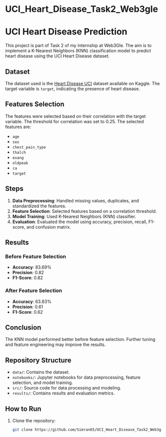 # UCI_Heart_Disease_Task2_Web3gle

# UCI Heart Disease Prediction

This project is part of Task 2 of my internship at Web3Gle. The aim is to implement a K-Nearest Neighbors (KNN) classification model to predict heart disease using the UCI Heart Disease dataset.

## Dataset

The dataset used is the [Heart Disease UCI](https://www.kaggle.com/ronitf/heart-disease-uci) dataset available on Kaggle. The target variable is `target`, indicating the presence of heart disease.

## Features Selection

The features were selected based on their correlation with the target variable. The threshold for correlation was set to 0.25. The selected features are:

- `age`
- `sex`
- `chest_pain_type`
- `thalch`
- `exang`
- `oldpeak`
- `ca`
- `target`

## Steps

1. **Data Preprocessing**: Handled missing values, duplicates, and standardized the features.
2. **Feature Selection**: Selected features based on a correlation threshold.
3. **Model Training**: Used K-Nearest Neighbors (KNN) classifier.
4. **Evaluation**: Evaluated the model using accuracy, precision, recall, F1-score, and confusion matrix.

## Results

### Before Feature Selection

- **Accuracy**: 83.69%
- **Precision**: 0.82
- **F1-Score**: 0.82

### After Feature Selection

- **Accuracy**: 63.83%
- **Precision**: 0.61
- **F1-Score**: 0.62

## Conclusion

The KNN model performed better before feature selection. Further tuning and feature engineering may improve the results.

## Repository Structure

- `data/`: Contains the dataset.
- `notebooks/`: Jupyter notebooks for data preprocessing, feature selection, and model training.
- `src/`: Source code for data processing and modeling.
- `results/`: Contains results and evaluation metrics.

## How to Run

1. Clone the repository:
   ```bash
   git clone https://github.com/Simran65/UCI_Heart_Disease_Task2_Web3gle.git
